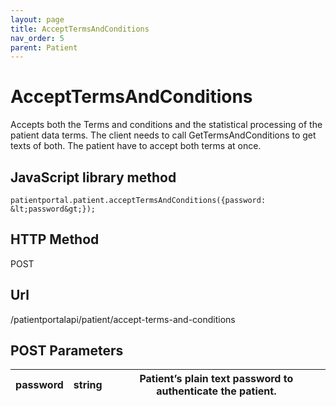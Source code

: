 ```yaml
---
layout: page
title: AcceptTermsAndConditions
nav_order: 5
parent: Patient
---
```


# AcceptTermsAndConditions

Accepts both the Terms and conditions and the statistical processing of the patient data terms. The client needs to call GetTermsAndConditions to get texts of both. The patient have to accept both terms at once.

## JavaScript library method

```
patientportal.patient.acceptTermsAndConditions({password: &lt;password&gt;});
```

## HTTP Method

POST

## ****Url****

/patientportalapi/patient/accept-terms-and-conditions

## POST Parameters

| password | string | Patient’s plain text password to authenticate the patient. |
| --- | --- | --- |
